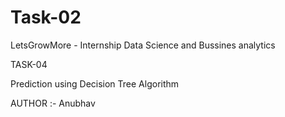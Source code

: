 # Task-02
LetsGrowMore - Internship
Data Science and Bussines analytics 

TASK-04

Prediction using Decision Tree  Algorithm
 
 AUTHOR :- Anubhav

